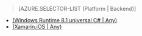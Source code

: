 > [AZURE.SELECTOR-LIST (Platform | Backend)]
- [(Windows Runtime 8.1 universal C# | Any)](../articles/app-service-mobile-windows-store-dotnet-get-started-offline-data-preview.md)
- [(Xamarin.iOS | Any)](../articles/app-service-mobile-xamarin-ios-get-started-offline-data-preview.md)

<!---HONumber=August15_HO6-->